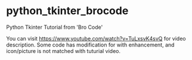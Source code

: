 # python_tkinter_brocode
Python Tkinter Tutorial from 'Bro Code'

You can visit https://www.youtube.com/watch?v=TuLxsvK4svQ for video description.
Some code has modification for with enhancement, and icon/picture is not matched with tuturial video.
